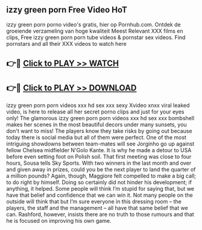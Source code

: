 ## izzy green porn Free Video HoT 

izzy green porn porno video's gratis, hier op Pornhub.com. Ontdek de groeiende verzameling van hoge kwaliteit Meest Relevant XXX films en clips,
Free izzy green porn porn tube videos & pornstar sex videos. Find pornstars and all their XXX videos to watch here


## 👉🔴 [Click to PLAY >> WATCH](http://us.freeplayer.one?title=izzy_green_porn&ref=16D)

## 👉🔴 [Click to PLAY >> DOWNLOAD](http://us.freeplayer.one?title=izzy_green_porn&ref=16D)


izzy green porn porn videos xxx hd sex xxx sexy Xvideo xnxx viral leaked video, is here to release all her secret porno clips and just for your eyes only! The glamorous izzy green porn porn videos xxx hd sex xxx bombshell makes her scenes in the most beautiful decors under many sunsets, you don't want to miss! The players know they take risks by going out because today there is social media but all of them were perfect. One of the most intriguing showdowns between team-mates will see Jorginho go up against fellow Chelsea midfielder N'Golo Kante. It is why he made a detour to USA before even setting foot on Polish soil. That first meeting was close to four hours, Sousa tells Sky Sports. With two winners in the last month and over and given away in prizes, could you be the next player to land the quarter of a million pounds? Again, though, Maggiore felt compelled to make a big call; to do right by himself. Doing so certainly did not hinder his development; if anything, it helped. Some people will think I’m stupid for saying that, but we have that belief and confidence that we can win it. Not many people on the outside will think that but I’m sure everyone in this dressing room – the players, the staff and the management – all have that same belief that we can. Rashford, however, insists there are no truth to those rumours and that he is focused on improving his own game.